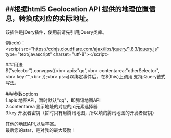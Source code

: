 ##根据html5 Geolocation API 提供的地理位置信息，转换成对应的实际地址。
----

该插件是jQery插件，使用前请先引用jQuery类库。<br>

例(cdn)：<br>
\<script src="https://cdnjs.cloudflare.com/ajax/libs/jquery/1.8.3/jquery.js" type="text/javascript" charset="utf-8">\</script> <br>

###用法<br>
$("selector").convgps({<br>
  apis:"qq",<br>
  contentarea:"otherSelector",<br>
  key:"",<br>
});<br>
ps:可以绑定事件后，在$(this)上调用,支持jQuery链式写法。<br>

###参数options<br>
1.apis 地图API，暂时默认"qq"，即腾讯地图API<br>
2.contentarea 显示地址的对应的jq元素选择器<br>
3.key 开发者密钥（暂时只有用腾讯地图，所以填的腾讯地图的开发者密钥）<br>

其他的地图API,以后丰富。<br>
最后您的star，是对我的最大鼓励！
